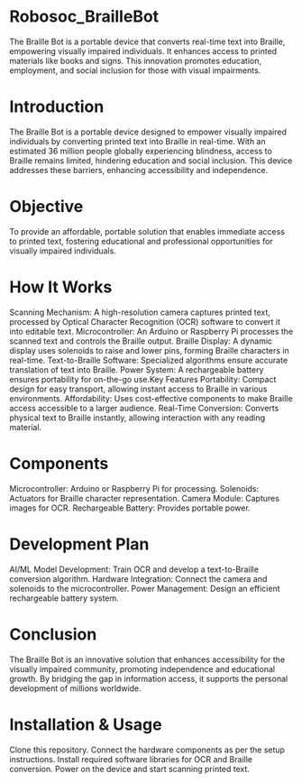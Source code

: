 # Robosoc_BrailleBot
The Braille Bot is a portable device that converts real-time text into Braille, empowering visually impaired individuals. It enhances access to printed materials like books and signs. This innovation promotes education, employment, and social inclusion for those with visual impairments.
# Introduction
The Braille Bot is a portable device designed to empower visually impaired individuals by converting printed text into Braille in real-time. With an estimated 36 million people globally experiencing blindness, access to Braille remains limited, hindering education and social inclusion. This device addresses these barriers, enhancing accessibility and independence.

# Objective
To provide an affordable, portable solution that enables immediate access to printed text, fostering educational and professional opportunities for visually impaired individuals.

# How It Works
Scanning Mechanism: A high-resolution camera captures printed text, processed by Optical Character Recognition (OCR) software to convert it into editable text.
Microcontroller: An Arduino or Raspberry Pi processes the scanned text and controls the Braille output.
Braille Display: A dynamic display uses solenoids to raise and lower pins, forming Braille characters in real-time.
Text-to-Braille Software: Specialized algorithms ensure accurate translation of text into Braille.
Power System: A rechargeable battery ensures portability for on-the-go use.Key Features
Portability: Compact design for easy transport, allowing instant access to Braille in various environments.
Affordability: Uses cost-effective components to make Braille access accessible to a larger audience.
Real-Time Conversion: Converts physical text to Braille instantly, allowing interaction with any reading material.
# Components
Microcontroller:
Arduino or Raspberry Pi for processing.
Solenoids: Actuators for Braille character representation.
Camera Module: Captures images for OCR.
Rechargeable Battery: Provides portable power.
# Development Plan
AI/ML Model Development: Train OCR and develop a text-to-Braille conversion algorithm.
Hardware Integration: Connect the camera and solenoids to the microcontroller.
Power Management: Design an efficient rechargeable battery system.
# Conclusion
The Braille Bot is an innovative solution that enhances accessibility for the visually impaired community, promoting independence and educational growth. By bridging the gap in information access, it supports the personal development of millions worldwide.

# Installation & Usage
Clone this repository.
Connect the hardware components as per the setup instructions.
Install required software libraries for OCR and Braille conversion.
Power on the device and start scanning printed text.
